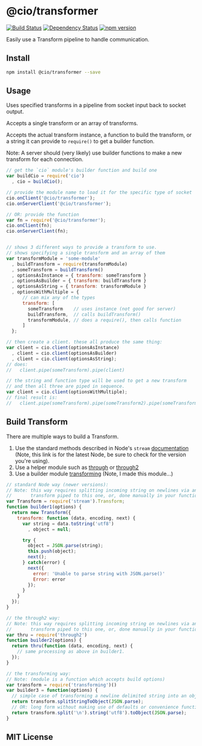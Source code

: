 # @cio/transformer
[![Build Status](https://travis-ci.org/elidoran/node-cio-transformer.svg?branch=master)](https://travis-ci.org/elidoran/node-cio-transformer)
[![Dependency Status](https://gemnasium.com/elidoran/node-cio-transformer.png)](https://gemnasium.com/elidoran/node-cio-transformer)
[![npm version](https://badge.fury.io/js/%40cio%2Ftransformer.svg)](http://badge.fury.io/js/%40cio%2Ftransformer)

Easily use a Transform pipeline to handle communication.

## Install

```sh
npm install @cio/transformer --save
```

## Usage

Uses specified transforms in a pipeline from socket input back to socket output.

Accepts a single transform or an array of transforms.

Accepts the actual transform instance, a function to build the transform, or a string it can provide to `require()` to get a builder function.

Note: A server should (very likely) use builder functions to make a new transform for each connection.

```javascript
// get the `cio` module's builder function and build one
var buildCio = require('cio')
  , cio = buildCio();

// provide the module name to load it for the specific type of socket
cio.onClient('@cio/transformer');
cio.onServerClient('@cio/transformer');

// OR: provide the function
var fn = require('@cio/transformer');
cio.onClient(fn);
cio.onServerClient(fn);


// shows 3 different ways to provide a transform to use.
// shows specifying a single transform and an array of them
var transformModule = 'some-module'
  , buildTransform = require(transformModule)
  , someTransform = buildTransform()
  , optionsAsInstance = { transform: someTransform }
  , optionsAsBuilder = { transform: buildTransform }
  , optionsAsString = { transform: transformModule }
  , optionsWithMultiple = {
      // can mix any of the types
      transform: [
        someTransform    // uses instance (not good for server)
        buildTransform,  // calls buildTransform()
        transformModule, // does a require(), then calls function
      ]
  };

// then create a client. these all produce the same thing:
var client = cio.client(optionsAsInstance)
  , client = cio.client(optionsAsBuilder)
  , client = cio.client(optionsAsString);
// does:
//   client.pipe(someTransform).pipe(client)

// the string and function type will be used to get a new transform
// and then all three are piped in sequence.
var client = cio.client(optionsWithMultiple);
// final result is:
//   client.pipe(someTransform).pipe(someTransform2).pipe(someTransform3).pipe(client)
```


## Build Transform

There are multiple ways to build a Transform.

1. Use the standard methods described in Node's `stream` [documentation](https://nodejs.org/docs/latest/api/stream.html#stream_api_for_stream_implementers) (Note, this link is for the latest Node, be sure to check for the version you're using).
2. Use a helper module such as [through](https://www.npmjs.com/package/through) or [through2](https://www.npmjs.com/package/through2)
3. Use a builder module [transforming](https://www.npmjs.com/package/transforming) (Note, I made this module...)

```javascript
// standard Node way (newer versions):
// Note: this way requires splitting incoming string on newlines via another
//       transform piped to this one, or, done manually in your function.
var Transform = require('stream').Transform;
function builder1(options) {
  return new Transform({
    transform: function (data, encoding, next) {
      var string = data.toString('utf8')
        , object = null;

      try {
        object = JSON.parse(string);
        this.push(object);
        next();
      } catch(error) {
        next({
          error: 'Unable to parse string with JSON.parse()'
          Error: error
        });
      }
    }
  });
}

// the through2 way:
// Note: this way requires splitting incoming string on newlines via another
//       transform piped to this one, or, done manually in your function.
var thru = require('through2')
function builder2(options) {
  return thru(function (data, encoding, next) {
    // same processing as above in builder1.
  });
}

// the transforming way:
// Note: (module is a function which accepts build options)
var transform = require('transforming')()
var builder3 = function(options) {
  // simple case of transforming a newline delimited string into an object
  return transform.splitStringToObject(JSON.parse);
  // OR: long form without making use of defaults or convenience functions:
  return transform.split('\n').string('utf8').toObject(JSON.parse);
}
```

## MIT License
